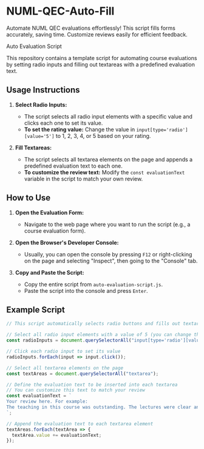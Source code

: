 # NUML-QEC-Auto-Fill
Automate NUML QEC evaluations effortlessly! This script fills forms accurately, saving time. Customize reviews easily for efficient feedback.

Auto Evaluation Script

This repository contains a template script for automating course evaluations by setting radio inputs and filling out textareas with a predefined evaluation text.

## Usage Instructions

1. **Select Radio Inputs:**
   - The script selects all radio input elements with a specific value and clicks each one to set its value.
   - **To set the rating value:** Change the value in `input[type='radio'][value='5']` to 1, 2, 3, 4, or 5 based on your rating.

2. **Fill Textareas:**
   - The script selects all textarea elements on the page and appends a predefined evaluation text to each one.
   - **To customize the review text:** Modify the `const evaluationText` variable in the script to match your own review.

## How to Use

1. **Open the Evaluation Form:**
   - Navigate to the web page where you want to run the script (e.g., a course evaluation form).

2. **Open the Browser's Developer Console:**
   - Usually, you can open the console by pressing `F12` or right-clicking on the page and selecting "Inspect", then going to the "Console" tab.

3. **Copy and Paste the Script:**
   - Copy the entire script from `auto-evaluation-script.js`.
   - Paste the script into the console and press `Enter`.

## Example Script

```javascript
// This script automatically selects radio buttons and fills out textareas on a course evaluation form.

// Select all radio input elements with a value of 5 (you can change the value to 1, 2, 3, or 4 if needed)
const radioInputs = document.querySelectorAll("input[type='radio'][value='5']");

// Click each radio input to set its value
radioInputs.forEach(input => input.click());

// Select all textarea elements on the page
const textAreas = document.querySelectorAll("textarea");

// Define the evaluation text to be inserted into each textarea
// You can customize this text to match your review
const evaluationText = `
Your review here. For example:
The teaching in this course was outstanding. The lectures were clear and well-paced, making it easy to understand the material. The teacher's approach was organized and the teaching methods were engaging. The course materials were helpful and included practical examples that made the content relevant and easy to grasp. The teacher was responsive to student queries and provided timely, constructive feedback. Overall, this course was a valuable and enjoyable experience.
`;

// Append the evaluation text to each textarea element
textAreas.forEach(textArea => {
  textArea.value += evaluationText;
});
